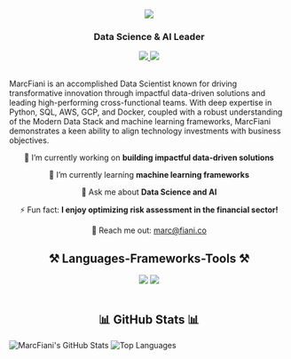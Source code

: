 <h1 align="center">
  <img src="https://readme-typing-svg.herokuapp.com/?font=Righteous&size=35&center=true&vCenter=true&width=500&height=70&duration=4000&lines=Hey+there!+👋;+I'm+Marc+Fiani!;" />
</h1>
<h3 align="center">Data Science & AI Leader</h3>

<div align="center"> 
  <a href="mailto:marc@fiani.co" target="_blank">
    <img src="https://img.shields.io/badge/Email-8B89CC?style=for-the-badge&logo=protonmail&logoColor=white" target="_blank" />
  </a> 
  <a href="https://www.linkedin.com/in/marcfiani/" target="_blank">
    <img src="https://img.shields.io/badge/LinkedIn-0077B5?style=for-the-badge&logo=linkedin&logoColor=white" target="_blank" />
  </a>
</div>

<br>

MarcFiani is an accomplished Data Scientist known for driving transformative innovation through impactful data-driven solutions and leading high-performing cross-functional teams. With deep expertise in Python, SQL, AWS, GCP, and Docker, coupled with a robust understanding of the Modern Data Stack and machine learning frameworks, MarcFiani demonstrates a keen ability to align technology investments with business objectives. 
<div align="center">
 
 🔭 I’m currently working on **building impactful data-driven solutions**
 
 🌱 I’m currently learning **machine learning frameworks**

💬 Ask me about **Data Science and AI**

⚡ Fun fact: **I enjoy optimizing risk assessment in the financial sector!**

📧 Reach me out: marc@fiani.co

 </div>

<h2 align="center">⚒️ Languages-Frameworks-Tools ⚒️</h2>
<div align="center">
    <img src="https://skillicons.dev/icons?i=python,mysql,aws,docker" />
    <img src="https://skillicons.dev/icons?i=nextjs,github,vscode" /><br>
</div>

<br/>

<h2 align="center">📊 GitHub Stats 📊</h2>

![MarcFiani's GitHub Stats](https://github-readme-stats.vercel.app/api?username=marcNY&show_icons=true&theme=radical)
![Top Languages](https://github-readme-stats.vercel.app/api/top-langs/?username=marcNY&show_icons=true&theme=radical)
